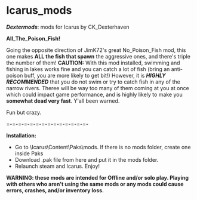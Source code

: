 # Icarus_mods
*__Dextermods__*: mods for Icarus by CK_Dexterhaven

__All_The_Poison_Fish!__

Going the opposite direction of JimK72's great No_Poison_Fish mod, this one makes __ALL the fish that spawn__ the aggressive ones, and there's triple the number of them! __CAUTION:__ With this mod installed, swimming and fishing in lakes works fine and you can catch a lot of fish (bring an anti-poison buff, you are more likely to get bit!) However, it is __*HIGHLY RECOMMENDED*__ that you do not swim or try to catch fish in any of the narrow rivers. Theree will be way too many of them coming at you at once which could impact game performance, and is highly likely to make you __somewhat dead very fast__. Y'all been warned.

Fun but crazy.

=-=-=-=-=-=-=-=-=-=-=-=-=-=-

__Installation:__

* Go to \Icarus\Content\Paks\mods. If there is no mods folder, create one inside Paks
* Download .pak file from here and put it in the mods folder.
* Relaunch steam and Icarus. Enjoy!

__WARNING: these mods are intended for Offline and/or solo play. Playing with others who aren't using the same mods or any mods could cause errors, crashes, and/or inventory loss.__
